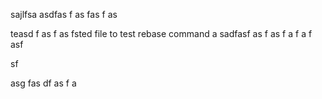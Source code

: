 sajlfsa
asdfas
f
as
fas
f
as

teasd
f
as
f
as
fsted file to test rebase command 
a
sadfasf
as
f
as
f
a
f
a
f
asf


sf

asg
fas
df
as
f
a

